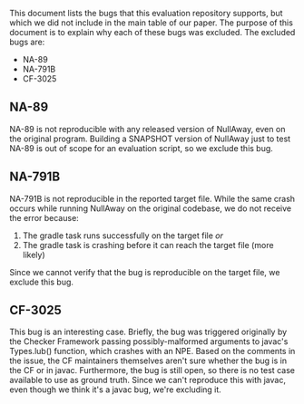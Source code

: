 This document lists the bugs that this evaluation repository supports,
but which we did not include in the main table of our paper. The purpose
of this document is to explain why each of these bugs was excluded. The
excluded bugs are:
* NA-89
* NA-791B
* CF-3025

## NA-89

NA-89 is not reproducible with any released version of NullAway, even
on the original program. Building a SNAPSHOT version of NullAway just to
test NA-89 is out of scope for an evaluation script, so we exclude this
bug.

## NA-791B

NA-791B is not reproducible in the reported target file. While the same crash
occurs while running NullAway on the original codebase, we do not receive the
error because:

1. The gradle task runs successfully on the target file _or_
2. The gradle task is crashing before it can reach the target file (more likely)

Since we cannot verify that the bug is reproducible on the target file, we
exclude this bug.

## CF-3025

This bug is an interesting case. Briefly, the bug was triggered originally
by the Checker Framework passing possibly-malformed arguments to javac's
Types.lub() function, which crashes with an NPE. Based on the comments
in the issue, the CF maintainers themselves aren't sure whether the bug
is in the CF or in javac. Furthermore, the bug is still open, so there is
no test case available to use as ground truth. Since we can't reproduce this
with javac, even though we think it's a javac bug, we're excluding it.
